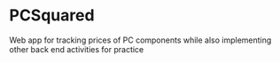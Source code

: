 # PCSquared
Web app for tracking prices of PC components  while also implementing other back end activities for practice
